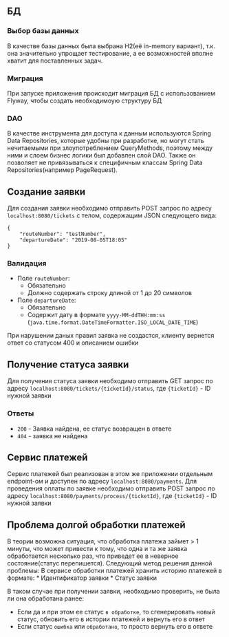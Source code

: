 ## БД
### Выбор базы данных
В качестве базы данных была выбрана H2(её in-memory вариант), т.к. она значительно упрощает тестирование,
а ее возможностей вполне хватит для поставленных задач.
### Миграция
При запуске приложения происходит миграция БД с использованием Flyway, чтобы создать необходимоую структуру БД
### DAO
В качестве инструмента для доступа к данным используются Spring Data Repositories, которые удобны при разработке,
но могут стать нечитаемыми при злоупотреблением QueryMethods, поэтому между ними и слоем бизнес логики был добавлен 
слой DAO. Также он позволяет не привязываться к специфичным классам Spring Data Repositories(например PageRequest).
## Создание заявки
Для создания заявки необходимо отправить POST запрос по адресу `localhost:8080/tickets` с телом, содержащим JSON следующего
вида:
```
{
    "routeNumber": "testNumber",
    "departureDate": "2019-08-05T18:05"
}
```
### Валидация
* Поле `routeNumber`:
  * Обязательно
  * Должно содержать строку длиной от 1 до 20 символов
* Поле `departureDate`:
  * Обязательно
  * Содержит дату в формате `yyyy-MM-ddTHH:mm:ss` (`java.time.format.DateTimeFormatter.ISO_LOCAL_DATE_TIME`)

При нарушении даных правил заявка не создастся, клиенту вернется ответ со статусом 400 и описанием ошибки
## Получение статуса заявки
Для получения статуса заявки необходимо отправить GET запрос по адресу `localhost:8080/tickets/{ticketId}/status`,
где `{ticketId}` - ID нужной заявки
### Ответы
* `200` - Заявка найдена, ее статус возвращен в ответе
* `404` - заявка не найдена
## Сервис платежей
Сервис платежей был реализован в этом же приложении отдельным endpoint-ом и доступен по адресу `localhost:8080/payments`.
Для проведения оплаты по заявке необходимо отправить POST запрос по адресу `localhost:8080/payments/process/{ticketId}`,
где `{ticketId}` - ID нужной заявки
## Проблема долгой обработки платежей
В теории возможна ситуация, что обработка платежа займет > 1 минуты, что может привести к тому, что одна и та же заявка обработается
несколько раз, что приведет ее в неверное состояние(статус перепишется). Следующий метод решения данной проблемы:
В сервисе обработки платежей хранить историю платежей в формате:
    * Идентификатор заявки
    * Статус заявки
    
В таком случае при получении заявки, необходимо проверить, не была ли она обработана ранее:
* Если да и при этом ее статус `в обработке`, то сгенерировать новый статус, обновить его в истории платежей и вернуть его в ответ
* Если статус `ошибка` или `обработано`, то просто вернуть его в ответе